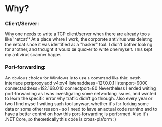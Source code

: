 # Why?

### Client/Server:
Why one needs to write a TCP client/server when there are already tools like 'netcat'? At a place where I work, the corporote antivirus was deleting the netcat since it was identified as a "hacker" tool. I didn't bother looking for another, and thought it would be quicker to write one myself. This kept my antivirus scanner happy.

### Port-forwarding:
An obvious choice for Windows is to use a command like this:
netsh interface portproxy add v4tov4 listenaddress=127.0.0.1 listenport=9000 connectaddress=192.168.0.10 connectport=80
Nevertheless I ended writing port-forwarding as I was investigating some networking issues, and wanted to learn the specific error why traffic didn't go through. Also every year or two I find myself writing such tool anyway, whether it's for forking some data or some other reason - so I need to have an actual code running and to have a better control on how this port-forwarding is performed. Also it's .NET Core, so theoretically this code is cross-plaform :)